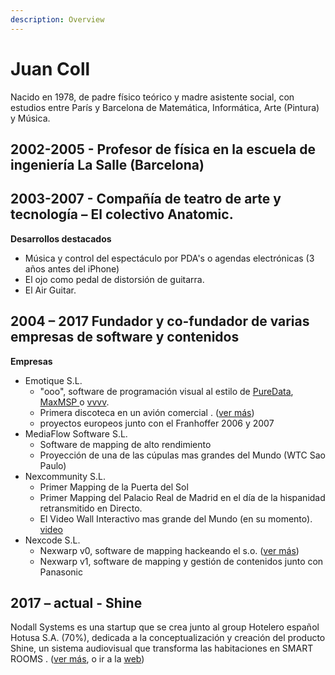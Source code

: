 ```yaml
---
description: Overview
---
```


# Juan Coll

Nacido en 1978, de padre físico teórico y madre asistente social, con estudios entre París y Barcelona de Matemática, Informática, Arte \(Pintura\) y Música. ​

## 2002-2005 - Profesor de física en la escuela de ingeniería La Salle \(Barcelona\)​

## **2003-2007** - Compañía de teatro de arte y tecnología – El colectivo Anatomic.

**Desarrollos destacados**

* Música y control del espectáculo por PDA's o agendas electrónicas \(3 años antes del iPhone\)
* El ojo como pedal de distorsión de guitarra.
* El Air Guitar.

## **2004 – 2017** Fundador y co-fundador de varias empresas de software y contenidos

**Empresas**

* Emotique S.L. 
  * "ooo", software de programación visual al estilo de [PureData](https://puredata.info/), [MaxMSP ](https://cycling74.com/)o [vvvv](https://vvvv.org/).
  * Primera discoteca en un avión comercial . \([ver más](./)\)
  * proyectos europeos junto con el Franhoffer 2006 y 2007
* MediaFlow Software S.L.
  * Software de mapping de alto rendimiento 
  * Proyección de una de las cúpulas mas grandes del Mundo \(WTC Sao Paulo\) 
* Nexcommunity S.L.
  * Primer Mapping de la Puerta del Sol
  * Primer Mapping del Palacio Real de Madrid en el día de la hispanidad retransmitido en Directo. 
  * El Video Wall Interactivo mas grande del Mundo \(en su momento\). [video](https://vimeo.com/291501766) 
* Nexcode S.L.
  * Nexwarp v0, software de mapping hackeando el s.o. \([ver más](programming/nexwarp.md)\)
  * Nexwarp v1, software de mapping y gestión de contenidos junto con Panasonic

## **2017 –  actual** - Shine

Nodall Systems es una startup que se crea junto al group Hotelero español Hotusa S.A. \(70%\), dedicada a la conceptualización y creación del producto Shine, un sistema audiovisual que transforma las habitaciones en SMART ROOMS . \([ver más](timeline/nodall-systems-sl.md), o ir a la [web](http://www.shinesmartroom.com/)\)

